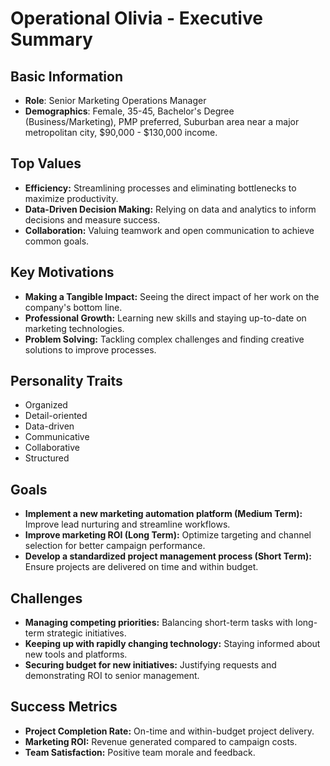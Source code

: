 # Operational Olivia - Executive Summary

## Basic Information
- **Role**: Senior Marketing Operations Manager
- **Demographics**: Female, 35-45, Bachelor's Degree (Business/Marketing), PMP preferred, Suburban area near a major metropolitan city, $90,000 - $130,000 income.

## Top Values
*   **Efficiency:** Streamlining processes and eliminating bottlenecks to maximize productivity.
*   **Data-Driven Decision Making:** Relying on data and analytics to inform decisions and measure success.
*   **Collaboration:** Valuing teamwork and open communication to achieve common goals.

## Key Motivations
*   **Making a Tangible Impact:** Seeing the direct impact of her work on the company's bottom line.
*   **Professional Growth:** Learning new skills and staying up-to-date on marketing technologies.
*   **Problem Solving:** Tackling complex challenges and finding creative solutions to improve processes.

## Personality Traits
*   Organized
*   Detail-oriented
*   Data-driven
*   Communicative
*   Collaborative
*   Structured

## Goals
*   **Implement a new marketing automation platform (Medium Term):** Improve lead nurturing and streamline workflows.
*   **Improve marketing ROI (Long Term):** Optimize targeting and channel selection for better campaign performance.
*   **Develop a standardized project management process (Short Term):** Ensure projects are delivered on time and within budget.

## Challenges
*   **Managing competing priorities:** Balancing short-term tasks with long-term strategic initiatives.
*   **Keeping up with rapidly changing technology:** Staying informed about new tools and platforms.
*   **Securing budget for new initiatives:** Justifying requests and demonstrating ROI to senior management.

## Success Metrics
*   **Project Completion Rate:** On-time and within-budget project delivery.
*   **Marketing ROI:** Revenue generated compared to campaign costs.
*   **Team Satisfaction:** Positive team morale and feedback.
